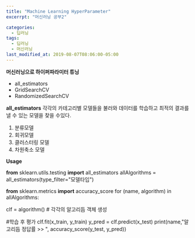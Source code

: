 ```yaml
---
title: "Machine Learning HyperParameter"
excerrpt: "머신러닝 공부2"

categories:
  - 딥러닝
tags:
  - 딥러닝
  - 머신러닝
last_modified_at: 2019-08-07T08:06:00-05:00
---
```


__머신러닝으로 하이퍼파라미터 튜닝__
- all_estimators
- GridSearchCV
- RandomizedSearchCV


**all_estimators**
각각의 카테고리별 모델들을 불러와 데이터를 학습하고 최적의 결과를 낼 수 있는 모델을 찾을 수있다.
1. 분류모델
2. 회귀모델
3. 클러스터링 모델
4. 차원축소 모델

**Usage**

**from** sklearn.utils.testing **import** all_estimators
allAlgorithms = all_estimators(type_filter="모델타입")

__from__ sklearn.metrics __import__ accuracy_score
for (name, algorithm) in allAlgorithms:

  clf = algorithm() # 각각의 알고리듬 객체 생성

  #학습 후 평가
  clf.fit(x_train, y_train)
  y_pred = clf.predict(x_test)
  print(name,"알고리듬 정답률 >> ", accuracy_score(y_test, y_pred))
